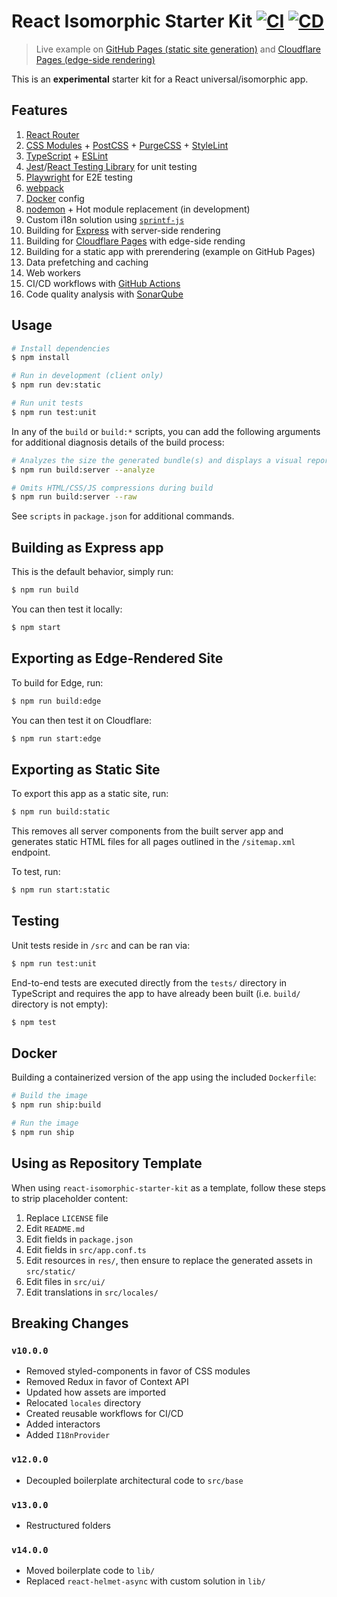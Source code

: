 # React Isomorphic Starter Kit [![CI](https://github.com/andrewscwei/react-isomorphic-starter-kit/workflows/CI/badge.svg)](https://github.com/andrewscwei/react-isomorphic-starter-kit/actions?query=workflow%3ACI) [![CD](https://github.com/andrewscwei/react-isomorphic-starter-kit/workflows/CD/badge.svg)](https://github.com/andrewscwei/react-isomorphic-starter-kit/actions?query=workflow%3ACD)

> Live example on [GitHub Pages (static site generation)](https://andrewscwei.github.io/react-isomorphic-starter-kit/) and [Cloudflare Pages (edge-side rendering)](https://react-isomorphic-starter-kit.pages.dev/)

This is an **experimental** starter kit for a React universal/isomorphic app.

## Features

1. [React Router](https://reacttraining.com/react-router/)
2. [CSS Modules](https://github.com/css-modules/css-modules) + [PostCSS](https://postcss.org/) + [PurgeCSS](https://purgecss.com/) + [StyleLint](https://stylelint.io/)
3. [TypeScript](https://www.typescriptlang.org/) + [ESLint](https://eslint.org/)
4. [Jest](https://jestjs.io/)/[React Testing Library](https://testing-library.com/docs/react-testing-library/) for unit testing
5. [Playwright](https://playwright.dev/) for E2E testing
6. [webpack](https://webpack.js.org/)
7. [Docker](https://docker.com) config
8. [nodemon](https://github.com/remy/nodemon) + Hot module replacement (in development)
9. Custom i18n solution using [`sprintf-js`](https://www.npmjs.com/package/sprintf-js)
10. Building for [Express](https://expressjs.com/) with server-side rendering
11. Building for [Cloudflare Pages](https://pages.cloudflare.com/) with edge-side rending
12. Building for a static app with prerendering (example on GitHub Pages)
13. Data prefetching and caching
14. Web workers
15. CI/CD workflows with [GitHub Actions](https://github.com/features/actions)
16. Code quality analysis with [SonarQube](https://www.sonarsource.com/products/sonarqube/)

## Usage

```sh
# Install dependencies
$ npm install

# Run in development (client only)
$ npm run dev:static

# Run unit tests
$ npm run test:unit
```

In any of the `build` or `build:*` scripts, you can add the following arguments for additional diagnosis details of the build process:

```sh
# Analyzes the size the generated bundle(s) and displays a visual report in the default browser
$ npm run build:server --analyze

# Omits HTML/CSS/JS compressions during build
$ npm run build:server --raw
```

See `scripts` in `package.json` for additional commands.

## Building as Express app

This is the default behavior, simply run:

```sh
$ npm run build
```

You can then test it locally:

```sh
$ npm start
```

## Exporting as Edge-Rendered Site

To build for Edge, run:

```sh
$ npm run build:edge
```

You can then test it on Cloudflare:

```sh
$ npm run start:edge
```

## Exporting as Static Site

To export this app as a static site, run:

```sh
$ npm run build:static
```

This removes all server components from the built server app and generates static HTML files for all pages outlined in the `/sitemap.xml` endpoint.

To test, run:

```sh
$ npm run start:static
```

## Testing

Unit tests reside in `/src` and can be ran via:

```sh
$ npm run test:unit
```

End-to-end tests are executed directly from the `tests/` directory in TypeScript and requires the app to have already been built (i.e. `build/` directory is not empty):

```sh
$ npm test
```

## Docker

Building a containerized version of the app using the included `Dockerfile`:

```sh
# Build the image
$ npm run ship:build

# Run the image
$ npm run ship
```

## Using as Repository Template

When using `react-isomorphic-starter-kit` as a template, follow these steps to strip placeholder content:

1. Replace `LICENSE` file
2. Edit `README.md`
3. Edit fields in `package.json`
4. Edit fields in `src/app.conf.ts`
5. Edit resources in `res/`, then ensure to replace the generated assets in `src/static/`
6. Edit files in `src/ui/`
7. Edit translations in `src/locales/`

## Breaking Changes

### `v10.0.0`

-   Removed styled-components in favor of CSS modules
-   Removed Redux in favor of Context API
-   Updated how assets are imported
-   Relocated `locales` directory
-   Created reusable workflows for CI/CD
-   Added interactors
-   Added `I18nProvider`

### `v12.0.0`

-   Decoupled boilerplate architectural code to `src/base`

### `v13.0.0`

-   Restructured folders

### `v14.0.0`

-   Moved boilerplate code to `lib/`
-   Replaced `react-helmet-async` with custom solution in `lib/`
